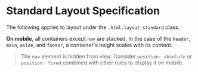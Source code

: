 # Standard Layout Specification

The following applies to layout under the `.html.layout-standard` class.

**On mobile**, all containers except `nav` are stacked. In the case of the `header`, `main`, `aside`, and `footer`, a container's height scales with its content.

> The `nav` element is hidden from view. Consider `position: absolute` or `position: fixed` combined with other rules to display it on mobile.

